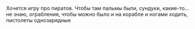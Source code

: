 ---
---
Хочется игру про пиратов. Чтобы там пальмы были, сундуки, какие-то... не знаю, ограбления, чтобы можно было и на корабле и ногами ходить, пистолеты однозарядные